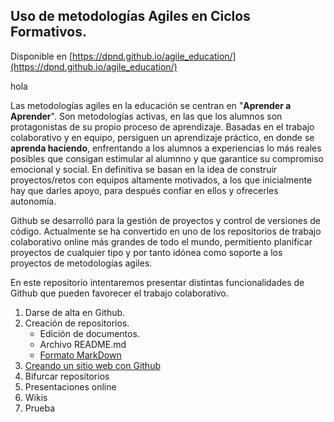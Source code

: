 ## Uso de metodologías Agiles en Ciclos Formativos.

Disponible en [https://dpnd.github.io/agile_education/](https://dpnd.github.io/agile_education/)

hola

Las metodologías agiles en la educación se centran en "**Aprender a Aprender**". Son metodologías activas, en las que los alumnos son protagonistas de su propio proceso de aprendizaje. Basadas en el trabajo colaborativo y en equipo, persiguen un aprendizaje práctico, en donde se **aprenda haciendo**, enfrentando a los alumnos a experiencias lo más reales posibles que consigan estimular al alumnno y que garantice su compromiso emocional y social. En definitiva se basan en la idea de construir proyectos/retos con equipos altamente motivados, a los que inicialmente hay que darles apoyo, para después confiar en ellos y ofrecerles autonomía.

Github se desarrolló para la gestión de proyectos y control de versiones de código. Actualmente se ha convertido en uno de los repositorios de trabajo colaborativo online más grandes de todo el mundo, permitiento planificar proyectos de cualquier tipo y por tanto idónea como soporte a los proyectos de metodologías agiles.

En este repositorio intentaremos presentar distintas funcionalidades de Github que pueden favorecer el trabajo colaborativo.

1. Darse de alta en Github.
1. Creación de repositorios.
   * Edición de documentos.
   * Archivo README.md
   * [Formato MarkDown](https://guides.github.com/features/mastering-markdown/#GitHub-flavored-markdown)
1. [Creando un sitio web con Github](https://dpnd.github.io/agile_education//sitio_web.html)
1. Bifurcar repositorios
1. Presentaciones online
1. Wikis
1. Prueba

